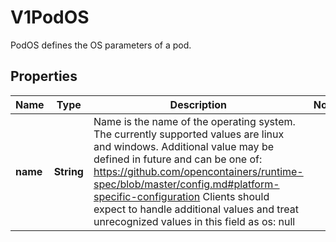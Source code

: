 

# V1PodOS

PodOS defines the OS parameters of a pod.

## Properties

| Name | Type | Description | Notes |
|------------ | ------------- | ------------- | -------------|
|**name** | **String** | Name is the name of the operating system. The currently supported values are linux and windows. Additional value may be defined in future and can be one of: https://github.com/opencontainers/runtime-spec/blob/master/config.md#platform-specific-configuration Clients should expect to handle additional values and treat unrecognized values in this field as os: null |  |



